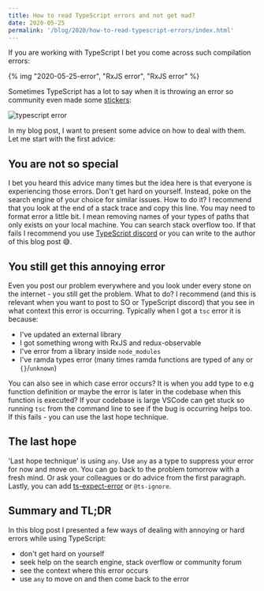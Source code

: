 ```yaml
---
title: How to read TypeScript errors and not get mad?
date: 2020-05-25
permalink: '/blog/2020/how-to-read-typescript-errors/index.html'
---
```


If you are working with TypeScript I bet you come across such compilation errors:

{% img "2020-05-25-error", "RxJS error", "RxJS error" %}

Sometimes TypeScript has a lot to say when it is throwing an error so community even made some [stickers](https://github.com/orta/typescript-stickers):

![typescript error](https://raw.githubusercontent.com/orta/typescript-stickers/master/images/2x1%20Inch%20Rectangle%20alt%202.png)

In my blog post, I want to present some advice on how to deal with them. Let me start with the first
advice:

## You are not so special

I bet you heard this advice many times but the idea here is that everyone is experiencing those errors.
Don't get hard on yourself. Instead, poke on the search engine of your choice for similar issues. How
to do it? I recommend that you look at the end of a stack trace and copy this line. You may need to
format error a little bit. I mean removing names of your types of paths that only exists on your local
machine. You can search stack overflow too. If that fails I recommend you use [TypeScript discord](https://discord.com/invite/typescript)
or you can write to the author of this blog post 😅.

## You still get this annoying error

Even you post our problem everywhere and you look under every stone on the internet - you still get
the problem. What to do? I recommend (and this is relevant when you want to post to SO or TypeScript discord)
that you see in what context this error is occurring. Typically when I got a `tsc`
error it is because:

- I've updated an external library
- I got something wrong with RxJS and redux-observable
- I've error from a library inside `node_modules`
- I've ramda types error (many times ramda functions are typed of any or `{}`/`unknown`)

You can also see in which case error occurs? It is when you add type to e.g function definition or
maybe the error is later in the codebase when this function is executed? If your codebase is large VSCode
can get stuck so running `tsc` from the command line to see if the bug is occurring helps too.
If this fails - you can use the last hope technique.

## The last hope

'Last hope technique' is using `any`. Use `any` as a type to suppress your error for now and move on.
You can go back to the problem tomorrow with a fresh mind. Or ask your colleagues or do advice from
the first paragraph. Lastly, you can add [ts-expect-error](https://www.typescriptlang.org/docs/handbook/release-notes/typescript-3-9.html#-ts-expect-error-comments)
or `@ts-ignore`.

## Summary and TL;DR

In this blog post I presented a few ways of dealing with annoying or hard errors while using TypeScript:

- don't get hard on yourself
- seek help on the search engine, stack overflow or community forum
- see the context where this error occurs
- use `any` to move on and then come back to the error
